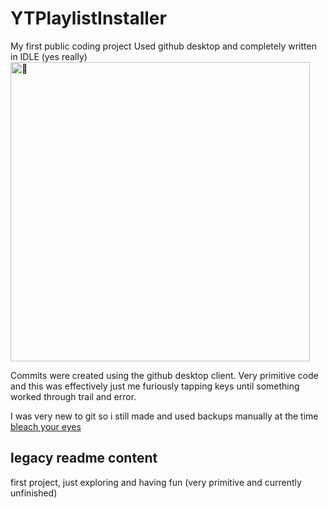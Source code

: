 # YTPlaylistInstaller
My first public coding project
Used github desktop and completely written in IDLE (yes really) <img width="479" alt="🤮" src="https://github.com/TheDahoom/YTPlaylistInstaller/assets/105564371/25f86041-c1a7-4c87-a0ac-7c468c22a7bf">

Commits were created using the github desktop client.
Very primitive code and this was effectively just me furiously tapping keys until something worked through trail and error.

I was very new to git so i still made and used backups manually at the time [bleach your eyes](https://github.com/TheDahoom/YTPlaylistInstaller/tree/master/Main/Backups)

## legacy readme content
first project, just exploring and having fun (very primitive and currently unfinished)

 
